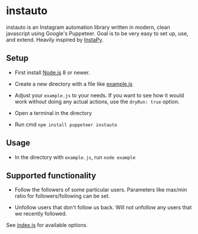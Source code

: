 # instauto

instauto is an Instagram automation library written in modern, clean javascript using Google's Puppeteer. Goal is to be very easy to set up, use, and extend. Heavily inspired by [InstaPy](https://github.com/CharlesCCC/InstaPy).

## Setup

- First install [Node.js](https://nodejs.org/en/) 8 or newer.

- Create a new directory with a file like [example.js](https://github.com/mifi/instauto/blob/master/example.js)

- Adjust your `example.js` to your needs. If you want to see how it would work without doing any actual actions, use the `dryRun: true` option.

- Open a terminal in the directory

- Run cmd `npm install puppeteer instauto`

## Usage

- In the directory with `example.js`, run `node example`

## Supported functionality

- Follow the followers of some particular users. Parameters like max/min ratio for followers/following can be set.

- Unfollow users that don't follow us back. Will not unfollow any users that we recently followed.

See [index.js](https://github.com/mifi/instauto/blob/master/index.js) for available options.
